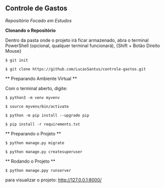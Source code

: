 ## Controle de Gastos

_Repositório Focado em Estudos_

**Clonando o Repositório**

Dentro da pasta onde o projeto irá ficar armazenado, abra o terminal PowerShell (opcional, qualquer terminal funcionará), {Shift + Botão Direito Mouse}

```
$ git init

$ git clone https://github.com/LucasSantus/controle-gastos.git
```

** Preparando Ambiente Virtual **

Com o terminal aberto, digite:

```
$ python3 -m venv myvenv

$ source myvenv/bin/activate

$ python -m pip install --upgrade pip

$ pip install -r requirements.txt
```

** Preparando o Projeto **

```
$ python manage.py migrate

$ python manage.py createsuperuser
```

** Rodando o Projeto **

```
$ python manage.ppy runserver
```

para visualizar o projeto: http://127.0.0.1:8000/
